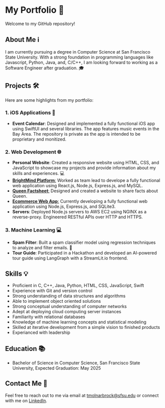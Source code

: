 # My Portfolio 🚀

Welcome to my GitHub repository!

## About Me ℹ️
I am currently pursuing a degree in Computer Science at San Francisco State University. With a strong foundation in programming languages like Javascript, Python, Java, and, C/C++, I am looking forward to working as a Software Engineer after graduation. 🎓

## Projects 🛠️
Here are some highlights from my portfolio:

### 1. iOS Applications 📱
- **Event Calendar**: Designed and implemented a fully functional iOS app using SwiftUI and several libraries. The app features music events in the Bay Area. The repository is private as the app is intended to be proprietary and monitized.

### 2. Web Development 🌐
- **Personal Website**: Created a responsive website using HTML, CSS, and JavaScript to showcase my projects and provide information about my skills and experiences. 💻
- [**BrightMind Platform**:](https://brightmind.live) Worked as team lead to develope a fully functional web application using React.js, Node.js, Express.js, and MySQL.
- [**Queen Factsheet**:](https://github.com/ThomasSFSU/group-project-website) Designed and created a website to share facts about Queen.
- [**Ecommerce Web App**:](https://github.com/ThomasSFSU/group-project-two) Currently developing a fully functional web application using Node.js, Express.js, and SQLite3.
- **Servers**: Deployed Node.js servers to AWS EC2 using NGINX as a reverse-proxy. Engineered RESTful APIs over HTTP and HTTPS.
  
### 3. Machine Learning 💻
- **Spam Filter**: Built a spam classifier model using regression techniques to analyze and filter emails. 📝
- **Tour Guide**: Participated in a Hackathon and developed an AI-powered tour guide using LangGraph with a StreamLit.io frontend.

## Skills 💡
- Proficient in C, C++, Java, Python, HTML, CSS, JavaScript, Swift
- Experience with Git and version control
- Strong understanding of data structures and algorithms
- Able to implement object oriented solutions
- Strong conceptual understanding of computer networks
- Adept at deploying cloud computing server instances
- Familiarity with relational databases
- Knowledge of machine learning concepts and statistical modeling
- Skilled at iterative development from a simple vision to finished products
- Experianced with leadership

## Education 📚
- Bachelor of Science in Computer Science, San Francisco State University, Expected Graduation: May 2025

## Contact Me 📧
Feel free to reach out to me via email at tmolnarbrock@sfsu.edu or connect with me on [LinkedIn](https://www.linkedin.com/in/thomasbrocksf/).

<!--- © 2024 Thomas Brock -- All Rights Reserved --->
